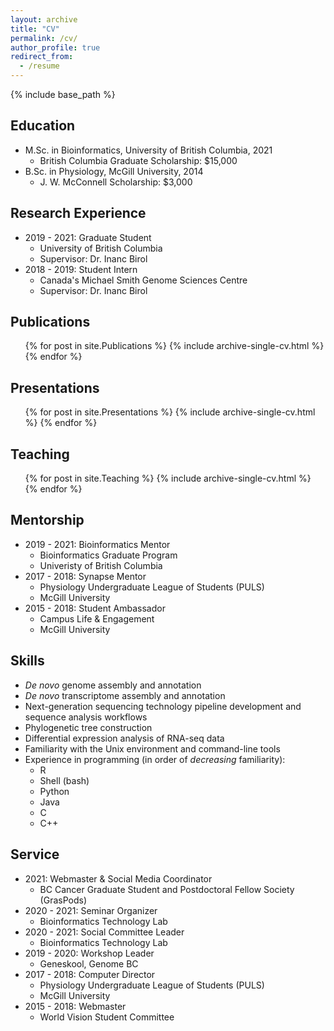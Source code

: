 ```yaml
---
layout: archive
title: "CV"
permalink: /cv/
author_profile: true
redirect_from:
  - /resume
---
```


{% include base_path %}

## Education
* M.Sc. in Bioinformatics, University of British Columbia, 2021  
	* British Columbia Graduate Scholarship: $15,000  
* B.Sc. in Physiology, McGill University, 2014  
	* J. W. McConnell Scholarship: $3,000

## Research Experience
* 2019 - 2021: Graduate Student
  * University of British Columbia
  * Supervisor: Dr. Inanc Birol
* 2018 - 2019: Student Intern
  * Canada's Michael Smith Genome Sciences Centre
  * Supervisor: Dr. Inanc Birol
  
## Publications
  <ul>{% for post in site.Publications %}
    {% include archive-single-cv.html %}
  {% endfor %}</ul>  

## Presentations
  <ul>{% for post in site.Presentations %}
    {% include archive-single-cv.html %}
  {% endfor %}</ul>  
  
## Teaching
  <ul>{% for post in site.Teaching %}
    {% include archive-single-cv.html %}
  {% endfor %}</ul>
 
## Mentorship
* 2019 - 2021: Bioinformatics Mentor  
	* Bioinformatics Graduate Program  
	* Univeristy of British Columbia  
* 2017 - 2018: Synapse Mentor  
	* Physiology Undergraduate League of Students (PULS)  
	* McGill University  
* 2015 - 2018: Student Ambassador  
	* Campus Life & Engagement  
	* McGill University  

## Skills
* _De novo_ genome assembly and annotation
* _De novo_ transcriptome assembly and annotation
* Next-generation sequencing technology pipeline development and sequence analysis workflows
* Phylogenetic tree construction  
* Differential expression analysis of RNA-seq data 
* Familiarity with the Unix environment and command-line tools
* Experience in programming (in order of _decreasing_ familiarity):
	* R
	* Shell (bash)
	* Python
	* Java
	* C
	* C++ 

## Service
* 2021: Webmaster & Social Media Coordinator  
	* BC Cancer Graduate Student and Postdoctoral Fellow Society (GrasPods)
* 2020 - 2021: Seminar Organizer  
	* Bioinformatics Technology Lab  
* 2020 - 2021: Social Committee Leader
	* Bioinformatics Technology Lab  
* 2019 - 2020: Workshop Leader  
	* Geneskool, Genome BC  
* 2017 - 2018: Computer Director  
	* Physiology Undergraduate League of Students (PULS)  
	* McGill University  
* 2015 - 2018: Webmaster  
	* World Vision Student Committee  
